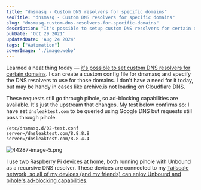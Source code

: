 ```yaml
---
title: "dnsmasq - Custom DNS resolvers for specific domains"
seoTitle: "dnsmasq - Custom DNS resolvers for specific domains"
slug: "dnsmasq-custom-dns-resolvers-for-specific-domains"
description: "It's possible to setup custom DNS resolvers for certain domains using a dnsmasq config file. Requests still pass through pihole, for ad-blocking capabilities."
pubDate: 'Oct 29 2021'
updatedDate: 'Aug 24 2024'
tags: ["Automation"]
coverImage: './image.webp'
---
```



Learned a neat thing today — [it's possible to set custom DNS resolvers for certain domains](https://news.ycombinator.com/item?id=29026068). I can create a custom config file for dnsmasq and specify the DNS resolvers to use for those domains. I don't have a need for it today, but may be handy in cases like archive.is not loading on Cloudflare DNS.

These requests still go through pihole, so ad-blocking capabilities are available. It's just the upstream that changes. My test below confirms so: I have set `dnsleaktest.com` to be queried using Google DNS but requests still pass through pihole.

```text
/etc/dnsmasq.d/02-test.conf
server=/dnsleaktest.com/8.8.8.8
server=/dnsleaktest.com/8.8.4.4
```

![44287-image-5.png](https://blogarunsathiya.files.wordpress.com/2022/07/44287-image-5.png?w=1024&h=357)

I use two Raspberry Pi devices at home, both running pihole with Unbound as a recursive DNS resolver. These devices are connected to my [Tailscale network, so all of my devices (and my friends) can enjoy Unbound and pihole's ad-blocking capabilities](https://blogarunsathiya.wordpress.com/2021/03/30/pi-hole-on-tailscale/).
